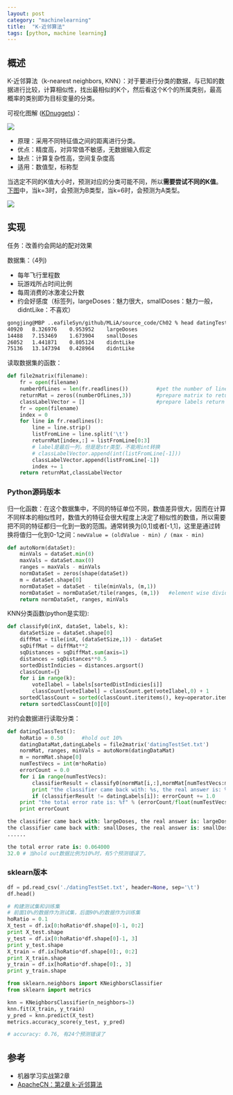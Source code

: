 ```yaml
---
layout: post
category: "machinelearning"
title:  "K-近邻算法"
tags: [python, machine learning]
---
```


## 概述

K-近邻算法（k-nearest neighbors, KNN）：对于要进行分类的数据，与已知的数据进行比较，计算相似性，找出最相似的K个，然后看这个K个的所属类别，最高概率的类别即为目标变量的分类。

可视化图解 ([KDnuggets]())：

![](https://cambridgecoding.files.wordpress.com/2016/01/knn2.jpg)

* 原理：采用不同特征值之间的距离进行分类。
* 优点：精度高，对异常值不敏感，无数据输入假定
* 缺点：计算复杂性高，空间复杂度高
* 适用：数值型，标称型

当选定不同的K值大小时，预测对应的分类可能不同，所以**需要尝试不同的K值**。[下图](https://towardsdatascience.com/knn-using-scikit-learn-c6bed765be75)中，当k=3时，会预测为B类型，当k=6时，会预测为A类型。

![](https://cdn-images-1.medium.com/max/800/1*hncgU7vWLBsRvc8WJhxlkQ.png)

## 实现

任务：改善约会网站的配对效果

数据集：（4列)

- 每年飞行里程数
- 玩游戏所占时间比例
- 每周消费的冰激凌公升数
- 约会好感度（标签列，largeDoses：魅力很大，smallDoses：魅力一般，didntLike：不喜欢）

```bash
gongjing@MBP ..eafileSyn/github/MLiA/source_code/Ch02 % head datingTestSet.txt
40920	8.326976	0.953952	largeDoses
14488	7.153469	1.673904	smallDoses
26052	1.441871	0.805124	didntLike
75136	13.147394	0.428964	didntLike
```

读取数据集的函数：

```python
def file2matrix(filename):
    fr = open(filename)
    numberOfLines = len(fr.readlines())         #get the number of lines in the file
    returnMat = zeros((numberOfLines,3))        #prepare matrix to return
    classLabelVector = []                       #prepare labels return   
    fr = open(filename)
    index = 0
    for line in fr.readlines():
        line = line.strip()
        listFromLine = line.split('\t')
        returnMat[index,:] = listFromLine[0:3]
        # label是最后一列，但是是str类型，不能用int转换
        # classLabelVector.append(int(listFromLine[-1]))
        classLabelVector.append(listFromLine[-1])
        index += 1
    return returnMat,classLabelVector
```

### Python源码版本

归一化函数：在这个数据集中，不同的特征单位不同，数值差异很大，因而在计算不同样本的相似性时，数值大的特征会很大程度上决定了相似性的数值，所以需要把不同的特征都归一化到一致的范围。通常转换为[0,1]或者[-1,1]，这里是通过转换将值归一化到0-1之间：`newValue = (oldValue - min) / (max - min)`

```python
def autoNorm(dataSet):
    minVals = dataSet.min(0)
    maxVals = dataSet.max(0)
    ranges = maxVals - minVals
    normDataSet = zeros(shape(dataSet))
    m = dataSet.shape[0]
    normDataSet = dataSet - tile(minVals, (m,1))
    normDataSet = normDataSet/tile(ranges, (m,1))   #element wise divide
    return normDataSet, ranges, minVals
```

KNN分类函数(python是实现): 

```python
def classify0(inX, dataSet, labels, k):
    dataSetSize = dataSet.shape[0]
    diffMat = tile(inX, (dataSetSize,1)) - dataSet
    sqDiffMat = diffMat**2
    sqDistances = sqDiffMat.sum(axis=1)
    distances = sqDistances**0.5
    sortedDistIndicies = distances.argsort()     
    classCount={}          
    for i in range(k):
        voteIlabel = labels[sortedDistIndicies[i]]
        classCount[voteIlabel] = classCount.get(voteIlabel,0) + 1
    sortedClassCount = sorted(classCount.iteritems(), key=operator.itemgetter(1), reverse=True)
    return sortedClassCount[0][0]
```

对约会数据进行读取分类：

```python
def datingClassTest():
    hoRatio = 0.50      #hold out 10%
    datingDataMat,datingLabels = file2matrix('datingTestSet.txt')       #load data setfrom file
    normMat, ranges, minVals = autoNorm(datingDataMat)
    m = normMat.shape[0]
    numTestVecs = int(m*hoRatio)
    errorCount = 0.0
    for i in range(numTestVecs):
        classifierResult = classify0(normMat[i,:],normMat[numTestVecs:m,:],datingLabels[numTestVecs:m],3)
        print "the classifier came back with: %s, the real answer is: %s" % (classifierResult, datingLabels[i])
        if (classifierResult != datingLabels[i]): errorCount += 1.0
    print "the total error rate is: %f" % (errorCount/float(numTestVecs))
    print errorCount
```

```python
the classifier came back with: largeDoses, the real answer is: largeDoses
the classifier came back with: smallDoses, the real answer is: smallDoses
......

the total error rate is: 0.064000
32.0 # 当hold out数据比例为10%时，有5个预测错误了。
```

### sklearn版本

```python
df = pd.read_csv('./datingTestSet.txt', header=None, sep='\t')
df.head()

# 构建测试集和训练集
# 前面10%的数据作为测试集，后面90%的数据作为训练集
hoRatio = 0.1
X_test = df.ix[0:hoRatio*df.shape[0]-1, 0:2]
print X_test.shape
y_test = df.ix[0:hoRatio*df.shape[0]-1, 3]
print y_test.shape
X_train = df.ix[hoRatio*df.shape[0]:, 0:2]
print X_train.shape
y_train = df.ix[hoRatio*df.shape[0]:, 3]
print y_train.shape

from sklearn.neighbors import KNeighborsClassifier
from sklearn import metrics

knn = KNeighborsClassifier(n_neighbors=3)
knn.fit(X_train, y_train)
y_pred = knn.predict(X_test)
metrics.accuracy_score(y_test, y_pred)

# accuracy: 0.76, 有24个预测错误了
```

## 参考

* 机器学习实战第2章
* [ApacheCN：第2章 k-近邻算法](http://ailearning.apachecn.org/ml/2.KNN/)





